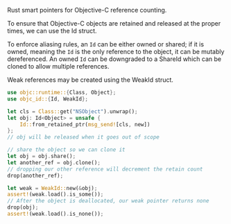 Rust smart pointers for Objective-C reference counting.

To ensure that Objective-C objects are retained and released
at the proper times, we can use the Id struct.

To enforce aliasing rules, an `Id` can be either owned or shared; if it is
owned, meaning the `Id` is the only reference to the object, it can be mutably
dereferenced. An owned `Id` can be downgraded to a ShareId
which can be cloned to allow multiple references.

Weak references may be created using the WeakId struct.

``` rust
use objc::runtime::{Class, Object};
use objc_id::{Id, WeakId};

let cls = Class::get("NSObject").unwrap();
let obj: Id<Object> = unsafe {
    Id::from_retained_ptr(msg_send![cls, new])
};
// obj will be released when it goes out of scope

// share the object so we can clone it
let obj = obj.share();
let another_ref = obj.clone();
// dropping our other reference will decrement the retain count
drop(another_ref);

let weak = WeakId::new(&obj);
assert!(weak.load().is_some());
// After the object is deallocated, our weak pointer returns none
drop(obj);
assert!(weak.load().is_none());
```
